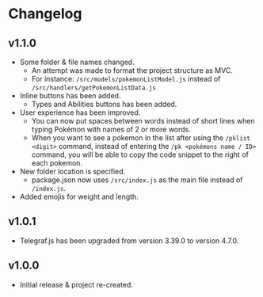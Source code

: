 # Changelog

## v1.1.0

- Some folder & file names changed.
  - An attempt was made to format the project structure as MVC.
  - For instance: `/src/models/pokemonListModel.js` instead of `/src/handlers/getPokemonListData.js`
- Inline buttons has been added.
  - Types and Abilities buttons has been added.
- User experience has been improved.
  -  You can now put spaces between words instead of short lines when typing Pokémon with names of 2 or more words.
  -  When you want to see a pokemon in the list after using the `/pklist <digit>` command, instead of entering the `/pk <pokémons name / ID>` command, you will be able to copy the code snippet to the right of each pokemon.
- New folder location is specified.
  - package.json now uses `/src/index.js` as the main file instead of `/index.js`.
- Added emojis for weight and length.

## v1.0.1

- Telegraf.js has been upgraded from version 3.39.0 to version 4.7.0.

## v1.0.0

- Initial release & project re-created.
